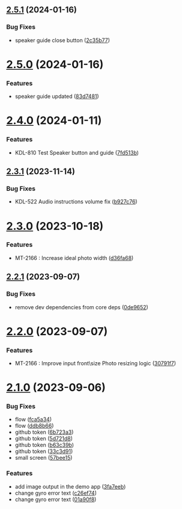 ## [2.5.1](https://github.com/3dlook-me/widget-camera/compare/v2.5.0...v2.5.1) (2024-01-16)


### Bug Fixes

* speaker guide close button ([2c35b77](https://github.com/3dlook-me/widget-camera/commit/2c35b774c1bbdc7f0e3708aa249c32ab5e390e08))

# [2.5.0](https://github.com/3dlook-me/widget-camera/compare/v2.4.0...v2.5.0) (2024-01-16)


### Features

* speaker guide updated ([83d7481](https://github.com/3dlook-me/widget-camera/commit/83d7481250a8732c3866caf64301a78aead99f7c))

# [2.4.0](https://github.com/3dlook-me/widget-camera/compare/v2.3.1...v2.4.0) (2024-01-11)


### Features

* KDL-810 Test Speaker button and guide ([7fd513b](https://github.com/3dlook-me/widget-camera/commit/7fd513bee7a93387fa09824075639df8fc161966))

## [2.3.1](https://github.com/3dlook-me/widget-camera/compare/v2.3.0...v2.3.1) (2023-11-14)


### Bug Fixes

* KDL-522 Audio instructions volume fix ([b927c76](https://github.com/3dlook-me/widget-camera/commit/b927c763fb128cc37198ae9745d059cb6cb3eb0f))

# [2.3.0](https://github.com/3dlook-me/widget-camera/compare/v2.2.1...v2.3.0) (2023-10-18)


### Features

* MT-2166 : Increase ideal photo width ([d36fa68](https://github.com/3dlook-me/widget-camera/commit/d36fa68ef0a76901dd079137b6d8121c3025a8af))

## [2.2.1](https://github.com/3dlook-me/widget-camera/compare/v2.2.0...v2.2.1) (2023-09-07)


### Bug Fixes

* remove dev dependencies from core deps ([0de9652](https://github.com/3dlook-me/widget-camera/commit/0de9652edd0d00a228ab55f32465eb4ac10f2172))

# [2.2.0](https://github.com/3dlook-me/widget-camera/compare/v2.1.0...v2.2.0) (2023-09-07)


### Features

* MT-2166 : Improve input front\size Photo resizing logic ([30791f7](https://github.com/3dlook-me/widget-camera/commit/30791f7a232dbf530dfab833a36710e9ecc82065))

# [2.1.0](https://github.com/3dlook-me/widget-camera/compare/v2.0.5...v2.1.0) (2023-09-06)


### Bug Fixes

* flow ([fca5a34](https://github.com/3dlook-me/widget-camera/commit/fca5a34f5b590682f60a1ae9a206a902b07aead1))
* flow ([ddb8b66](https://github.com/3dlook-me/widget-camera/commit/ddb8b66426b2b6bdbe721d2fe72d363ef1c04a8b))
* github token ([6b723a3](https://github.com/3dlook-me/widget-camera/commit/6b723a3cdc8e86cd10980d1006258c05946006b5))
* github token ([5d721d8](https://github.com/3dlook-me/widget-camera/commit/5d721d860c0774ede3b8c24df80bf6be2894cf1e))
* github token ([b63c39b](https://github.com/3dlook-me/widget-camera/commit/b63c39b40cfb3797015a3b25c5a043bc830a507d))
* github token ([33c3d91](https://github.com/3dlook-me/widget-camera/commit/33c3d911d12ccb4ee0266d67decd331e9e3d7875))
* small screen ([57bee15](https://github.com/3dlook-me/widget-camera/commit/57bee159bffd71232ad8b0996d02299f87d32c48))


### Features

* add image output in the demo app ([3fa7eeb](https://github.com/3dlook-me/widget-camera/commit/3fa7eeb7dd16c9a3732ed6a9aa739cc2870a3a45))
* change gyro error text ([c26ef74](https://github.com/3dlook-me/widget-camera/commit/c26ef74b8e1a404b2e386f09d8f8da9442a8d557))
* change gyro error text ([01a90f8](https://github.com/3dlook-me/widget-camera/commit/01a90f8a613a162b5d8d74282d8e4027d4da8748))
